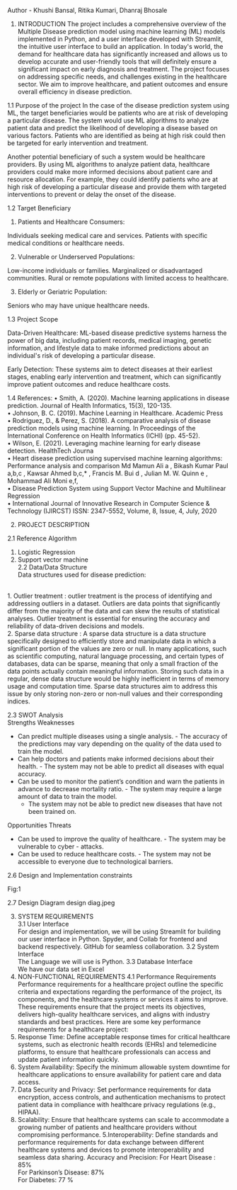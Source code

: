 Author - Khushi Bansal, Ritika Kumari, Dhanraj Bhosale <br>
1.	INTRODUCTION 
The project includes a comprehensive overview of the Multiple Disease prediction model using machine learning (ML) models implemented in Python, and a user interface developed with Streamlit, the intuitive user interface to build an application. In today's world, the demand for healthcare data has significantly increased and allows us to develop accurate and user-friendly tools that will definitely ensure a significant impact on early diagnosis and treatment. The project focuses on addressing specific needs, and challenges existing in the healthcare sector. We aim to improve healthcare, and patient outcomes and ensure overall efficiency in disease prediction.
 
1.1	Purpose of the project 
      In the case of the disease prediction system using ML, the target beneficiaries would be patients who are at risk of developing a particular disease. The system would use ML algorithms to analyze patient data and predict the likelihood of developing a disease based on various factors. Patients who are identified as being at high risk could then be targeted for early intervention and treatment.

Another potential beneficiary of such a system would be healthcare providers. By using ML algorithms to analyze patient data, healthcare providers could make more informed decisions about patient care and resource allocation. For example, they could identify patients who are at high risk of developing a particular disease and provide them with targeted interventions to prevent or delay the onset of the disease.

1.2	Target Beneficiary 
      
1. Patients and Healthcare Consumers:

Individuals seeking medical care and services.
Patients with specific medical conditions or healthcare needs.

2.	Vulnerable or Underserved Populations:

Low-income individuals or families.
Marginalized or disadvantaged communities.
Rural or remote populations with limited access to healthcare.

3.	Elderly or Geriatric Population:

Seniors who may have unique healthcare needs.
 
1.3 Project Scope 
 
Data-Driven Healthcare: ML-based disease predictive systems harness the power of big data, including patient records, medical imaging, genetic information, and lifestyle data to make informed predictions about an individual's risk of developing a particular disease.

Early Detection: These systems aim to detect diseases at their earliest stages, enabling early intervention and treatment, which can significantly improve patient outcomes and reduce healthcare costs.

1.4 References: 
•	Smith, A. (2020). Machine learning applications in disease prediction. Journal of Health Informatics, 15(3), 120-135.
<br>
•	Johnson, B. C. (2019). Machine Learning in Healthcare. Academic Press
<br>
•	Rodriguez, D., & Perez, S. (2018). A comparative analysis of disease prediction models using machine learning. In Proceedings of the International Conference on Health Informatics (ICHI) (pp. 45-52).
<br>
•	Wilson, E. (2021). Leveraging machine learning for early disease detection. HealthTech Journa
<br>
•	Heart disease prediction using supervised machine learning algorithms: Performance analysis and comparison Md Mamun Ali a , Bikash Kumar Paul a,b,c , Kawsar Ahmed b,c,* , Francis M. Bui d , Julian M. W. Quinn e , Mohammad Ali Moni e,f,
<br>
•	Disease Prediction System using Support Vector Machine and Multilinear Regression
<br>
•	International Journal of Innovative Research in Computer Science & Technology (IJIRCST) ISSN: 2347-5552, Volume, 8, Issue, 4, July, 2020
<br>
 
2. PROJECT DESCRIPTION 
 
2.1 Reference Algorithm  <br>

1. Logistic Regression <br>
2. Support vector machine <br>
2.2 Data/Data Structure <br>
Data structures used for disease prediction:
<br>
1. Outlier treatment :  outlier treatment is the process of identifying and addressing outliers in a dataset. Outliers are data points that significantly differ from the majority of the data and can skew the results of statistical analyses. Outlier treatment is essential for ensuring the accuracy and reliability of data-driven decisions and models.
<br>
2. Sparse data structure :  
A sparse data structure is a data structure specifically designed to efficiently store and manipulate data in which a significant portion of the values are zero or null. In many applications, such as scientific computing, natural language processing, and certain types of databases, data can be sparse, meaning that only a small fraction of the data points actually contain meaningful information. Storing such data in a regular, dense data structure would be highly inefficient in terms of memory usage and computation time. Sparse data structures aim to address this issue by only storing non-zero or non-null values and their corresponding indices.

2.3 SWOT Analysis <br>
Strengths	Weaknesses
- Can predict multiple diseases using a single analysis.	- The accuracy of the predictions may vary depending on the quality of the data used to train the model.
- Can help doctors and patients make informed decisions about their health.	- The system may not be able to predict all diseases with equal accuracy.
- Can be used to monitor the patient’s condition and warn the patients in advance to decrease mortality ratio.	- The system may require a large amount of data to train the model.
	- The system may not be able to predict new diseases that have not been trained on.
	
Opportunities	Threats
- Can be used to improve the quality of healthcare.	- The system may be vulnerable to cyber - attacks.
- Can be used to reduce healthcare costs.	- The system may not be accessible to everyone due to technological barriers.

2.6 Design and Implementation constraints  
 
  

Fig:1

2.7 Design Diagram
 design diag.jpeg
 
3. SYSTEM REQUIREMENTS  
3.1 User Interface  
For design and implementation, we will be using Streamlit for building our user interface in Python. Spyder, and Collab for frontend and backend respectively. GitHub for seamless collaboration.
3.2 System Interface  
The Language we will use is Python.
3.3 Database Interface  
We have our data set in Excel
4. NON-FUNCTIONAL REQUIREMENTS 
4.1 Performance Requirements  
      Performance requirements for a healthcare project outline the specific criteria and expectations regarding the performance of the project, its components, and the healthcare systems or services it aims to improve. These requirements ensure that the project meets its objectives, delivers high-quality healthcare services, and aligns with industry standards and best practices. Here are some key performance requirements for a healthcare project:
1. Response Time:
Define acceptable response times for critical healthcare systems, such as electronic health records (EHRs) and telemedicine platforms, to ensure that healthcare professionals can access and update patient information quickly.
2. System Availability:
Specify the minimum allowable system downtime for healthcare applications to ensure availability for patient care and data access.
3. Data Security and Privacy:
Set performance requirements for data encryption, access controls, and authentication mechanisms to protect patient data in compliance with healthcare privacy regulations (e.g., HIPAA).
4. Scalability:
Ensure that healthcare systems can scale to accommodate a growing number of patients and healthcare providers without compromising performance.
5.Interoperability:
Define standards and performance requirements for data exchange between different healthcare systems and devices to promote interoperability and seamless data sharing.
Accuracy and Precision:
 For Heart Disease : 85% <br>
 For Parkinson’s Disease: 87% <br>
For Diabetes: 77 % <br>
